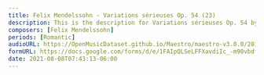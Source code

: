 ```yaml
---
title: Felix Mendelssohn - Variations sérieuses Op. 54 (23)
description: This is the description for Variations sérieuses Op. 54 by Felix Mendelssohn
composers: [Felix Mendelssohn]
periods: [Romantic]
audioURL: https://OpenMusicDataset.github.io/Maestro/maestro-v3.0.0/2015/MIDI-Unprocessed_R2_D2-12-13-15_mid--AUDIO-from_mp3_13_R2_2015_wav--1.midi
formURL: https://docs.google.com/forms/d/e/1FAIpQLSeLFFXavdiIc_-m90vbdfeJqi-cASfj4pYMOHbEQcyKBKj7jA/viewform
date: 2021-08-08T07:43:13-06:00
---
```

